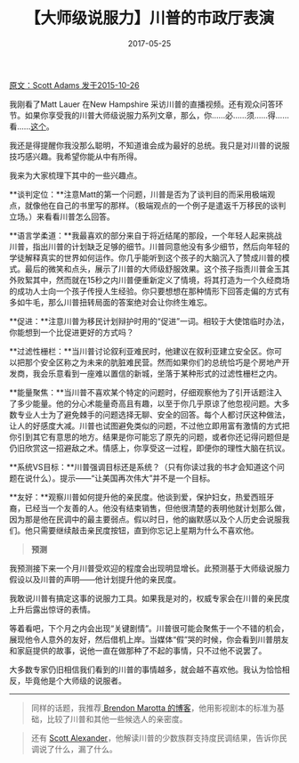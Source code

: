 ﻿---
layout: post
title: 【大师级说服力】川普的市政厅表演
date: 2017-05-25
---

 [原文：Scott  Adams        发于2015-10-26][1]

我刚看了Matt Lauer 在New Hampshire 采访川普的直播视频。还有观众问答环节。如果你享受我的川普大师级说服力系列文章，那么，你……必……须……得……看……[这个][2]。

我还是得提醒你我没那么聪明，不知道谁会成为最好的总统。我只是对川普的说服技巧感兴趣。我希望你能从中有所得。

我来为大家梳理下其中的一些兴趣点。

**谈判定位：**注意Matt的第一个问题，川普是否为了谈判目的而采用极端观点，就像他在自己的书里写的那样。（极端观点的一个例子是遣返千万移民的谈判立场。）来看看川普怎么回答。

**语言学柔道：**我最喜欢的部分来自于将近结尾的那段，一个年轻人起来挑战川普，指出川普的计划缺乏足够的细节。川普同意他没有多少细节，然后向年轻的学徒解释真实的世界如何运作。你几乎能听到这个孩子的大脑沉入了赞成川普的模式。最后的微笑和点头，展示了川普的大师级舒服效果。这个孩子指责川普金玉其外败絮其中，然而就在15秒之内川普便重新定义了情境，将其打造为一个久经商场的成功人士向一个孩子传授人生经验。你只要想想在那种情形下回答走偏的方式有多如牛毛，那么川普扭转局面的答案绝对会让你终生难忘。

**促进：**注意川普为移民计划辩护时用的“促进”一词。相较于大使馆临时办法，你能想到一个比促进更好的方式吗？

**过滤性栅栏：**当川普讨论叙利亚难民时，他建议在叙利亚建立安全区。你可以把那个安全区称之为未来的肮脏难民营。然而如果你们的总统恰巧是个房地产开发商，我会乐意看到一座难以置信的新城，坐落于某种形式的过滤性栅栏之内。

**能量聚焦：**当川普不喜欢某个特定的问题时，仔细观察他为了引开话题注入了多少能量。他的分心术能量奇高且有趣，以至于你几乎原谅了他忽视问题。大多数专业人士为了避免棘手的问题选择无聊、安全的回答。每个人都讨厌这种做法，让人的好感度大减。川普也试图避免类似的问题，不过他立即用富有激情的方式把你引到其它有意思的地方。结果是你可能忘了原先的问题，或者你还记得问题但是仍旧欣赏这一招避敌之术。情感上，你享受这一过程，即便你的理性大脑在抗议。

**系统VS目标：**川普强调目标还是系统？（只有你读过我的书才会知道这个问题在说什么）。提示——“让美国再次伟大”并不是一个目标。

**友好：**观察川普如何提升他的亲民度。他谈到爱，保护妇女，热爱西班牙裔，已经当一个友善的人。他没有结束销售，但他很清楚的表明他就计划那么做，因为那是他在民调中的最主要弱点。假以时日，他的幽默感以及个人历史会说服我们。他只需要继续敲击亲民度按钮，直到你忘记上星期为什么不喜欢他。

>**预测**

我预测接下来一个月川普受欢迎的程度会出现明显增长。此预测基于大师级说服力假设以及川普的声明——他计划提升他的亲民度。

我敢说川普有搞定这事的说服力工具。如果我是对的，权威专家会在川普的亲民度上升后露出惊讶的表情。

等着看吧，下个月之内会出现“关键剧情”。川普很可能会聚焦于一个不错的机会，展现他令人意外的友好，然后借机上岸。当媒体“假”哭的时候，你会看到川普朋友和家庭提供的故事，说他一直在做那种了不起的事情，只不过他不说罢了。

大多数专家仍旧相信我们看到的川普的事情越多，就会越不喜欢他。我认为恰恰相反，毕竟他是个大师级的说服者。

------

>同样的话题，我推荐[ Brendon Marotta 的博客][3]，他用影视剧本的标准为基础，比较了川普和其他一些候选人的亲密度。

>还有 [Scott Alexander][4]，他解读川普的少数族群支持度民调结果，告诉你民调说了什么，漏了什么。

[1]: http://blog.dilbert.com/post/131997255161/trumps-town-hall-performance-give-him-a-grade

[2]: http://www.today.com/news/donald-trump-joins-today-town-hall-follow-it-live-t52111

[3]: http://www.brendonmarotta.com/476/is-trump-a-likable-character-by-screenplay-standards/
 
[4]: http://slatestarcodex.com/2015/10/23/a-whiter-shade-of-candidate/








